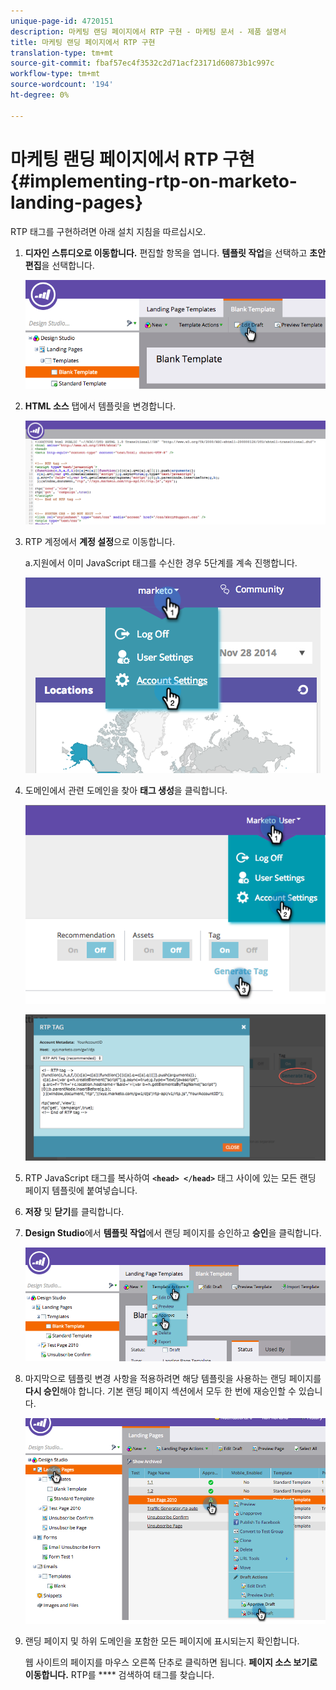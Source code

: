 ```yaml
---
unique-page-id: 4720151
description: 마케팅 랜딩 페이지에서 RTP 구현 - 마케팅 문서 - 제품 설명서
title: 마케팅 랜딩 페이지에서 RTP 구현
translation-type: tm+mt
source-git-commit: fbaf57ec4f3532c2d71acf23171d60873b1c997c
workflow-type: tm+mt
source-wordcount: '194'
ht-degree: 0%

---
```



# 마케팅 랜딩 페이지에서 RTP 구현 {#implementing-rtp-on-marketo-landing-pages}

RTP 태그를 구현하려면 아래 설치 지침을 따르십시오.

1. **디자인 스튜디오로 이동합니다.** 편집할 항목을 엽니다. **템플릿 작업**&#x200B;을 선택하고 **초안 편집**&#x200B;을 선택합니다.

   ![](assets/image2015-4-26-18-3a27-3a4.png)

1. **HTML 소스** 탭에서 템플릿을 변경합니다.

   ![](assets/image2015-4-26-18-3a28-3a17.png)

1. RTP 계정에서 **계정 설정**&#x200B;으로 이동합니다.

   a.지원에서 이미 JavaScript 태그를 수신한 경우 5단계를 계속 진행합니다.

   ![](assets/image2014-11-30-15-3a19-3a21-2.png)

1. 도메인에서 관련 도메인을 찾아 **태그 생성**&#x200B;을 클릭합니다.

   ![](assets/image2015-4-26-18-3a27-3a35.png)

   ![](assets/image2014-11-30-15-3a20-3a17-2.png)

1. RTP JavaScript 태그를 복사하여 **`<head> </head>`** 태그 사이에 있는 모든 랜딩 페이지 템플릿에 붙여넣습니다.

1. **저장** 및 **닫기**&#x200B;를 클릭합니다.

1. **Design Studio**&#x200B;에서 **템플릿 작업**&#x200B;에서 랜딩 페이지를 승인하고 **승인**&#x200B;을 클릭합니다.

   ![](assets/image2015-4-26-18-3a28-3a30.png)

1. 마지막으로 템플릿 변경 사항을 적용하려면 해당 템플릿을 사용하는 랜딩 페이지를 **다시 승인**&#x200B;해야 합니다. 기본 랜딩 페이지 섹션에서 모두 한 번에 재승인할 수 있습니다.

   ![](assets/image2015-4-26-18-3a28-3a49.png)

1. 랜딩 페이지 및 하위 도메인을 포함한 모든 페이지에 표시되는지 확인합니다.

   웹 사이트의 페이지를 마우스 오른쪽 단추로 클릭하면 됩니다. **페이지 소스 보기로 이동합니다.** RTP를  **** 검색하여 태그를 찾습니다.
